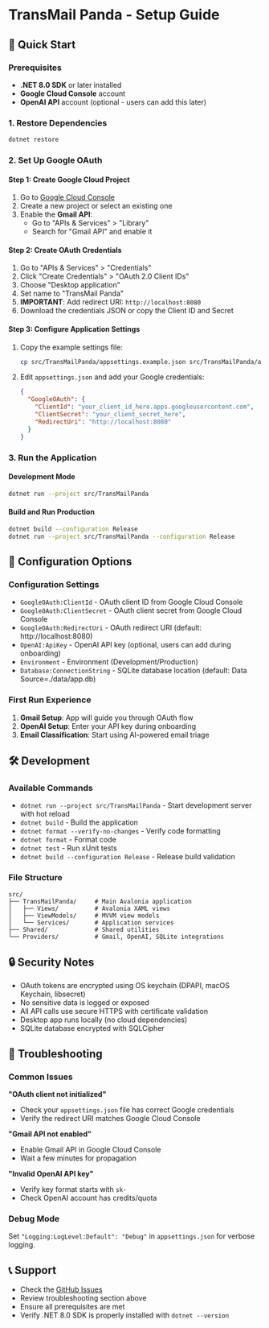 # TransMail Panda - Setup Guide

## 🚀 Quick Start

### Prerequisites

- **.NET 8.0 SDK** or later installed
- **Google Cloud Console** account
- **OpenAI API** account (optional - users can add this later)

### 1. Restore Dependencies

```bash
dotnet restore
```

### 2. Set Up Google OAuth

#### Step 1: Create Google Cloud Project

1. Go to [Google Cloud Console](https://console.cloud.google.com/)
2. Create a new project or select an existing one
3. Enable the **Gmail API**:
   - Go to "APIs & Services" > "Library"
   - Search for "Gmail API" and enable it

#### Step 2: Create OAuth Credentials

1. Go to "APIs & Services" > "Credentials"
2. Click "Create Credentials" > "OAuth 2.0 Client IDs"
3. Choose "Desktop application"
4. Set name to "TransMail Panda"
5. **IMPORTANT**: Add redirect URI: `http://localhost:8080`
6. Download the credentials JSON or copy the Client ID and Secret

#### Step 3: Configure Application Settings

1. Copy the example settings file:

   ```bash
   cp src/TransMailPanda/appsettings.example.json src/TransMailPanda/appsettings.json
   ```

2. Edit `appsettings.json` and add your Google credentials:
   ```json
   {
     "GoogleOAuth": {
       "ClientId": "your_client_id_here.apps.googleusercontent.com",
       "ClientSecret": "your_client_secret_here",
       "RedirectUri": "http://localhost:8080"
     }
   }
   ```

### 3. Run the Application

#### Development Mode

```bash
dotnet run --project src/TransMailPanda
```

#### Build and Run Production

```bash
dotnet build --configuration Release
dotnet run --project src/TransMailPanda --configuration Release
```

## 🔧 Configuration Options

### Configuration Settings

- `GoogleOAuth:ClientId` - OAuth client ID from Google Cloud Console
- `GoogleOAuth:ClientSecret` - OAuth client secret from Google Cloud Console
- `GoogleOAuth:RedirectUri` - OAuth redirect URI (default: http://localhost:8080)
- `OpenAI:ApiKey` - OpenAI API key (optional, users can add during onboarding)
- `Environment` - Environment (Development/Production)
- `Database:ConnectionString` - SQLite database location (default: Data Source=./data/app.db)

### First Run Experience

1. **Gmail Setup**: App will guide you through OAuth flow
2. **OpenAI Setup**: Enter your API key during onboarding
3. **Email Classification**: Start using AI-powered email triage

## 🛠️ Development

### Available Commands

- `dotnet run --project src/TransMailPanda` - Start development server with hot reload
- `dotnet build` - Build the application
- `dotnet format --verify-no-changes` - Verify code formatting
- `dotnet format` - Format code
- `dotnet test` - Run xUnit tests
- `dotnet build --configuration Release` - Release build validation

### File Structure

```
src/
├── TransMailPanda/     # Main Avalonia application
│   ├── Views/          # Avalonia XAML views
│   ├── ViewModels/     # MVVM view models
│   └── Services/       # Application services
├── Shared/             # Shared utilities
└── Providers/          # Gmail, OpenAI, SQLite integrations
```

## 🔒 Security Notes

- OAuth tokens are encrypted using OS keychain (DPAPI, macOS Keychain, libsecret)
- No sensitive data is logged or exposed
- All API calls use secure HTTPS with certificate validation
- Desktop app runs locally (no cloud dependencies)
- SQLite database encrypted with SQLCipher

## 🐛 Troubleshooting

### Common Issues

**"OAuth client not initialized"**

- Check your `appsettings.json` file has correct Google credentials
- Verify the redirect URI matches Google Cloud Console

**"Gmail API not enabled"**

- Enable Gmail API in Google Cloud Console
- Wait a few minutes for propagation

**"Invalid OpenAI API key"**

- Verify key format starts with `sk-`
- Check OpenAI account has credits/quota

### Debug Mode

Set `"Logging:LogLevel:Default": "Debug"` in `appsettings.json` for verbose logging.

## 📞 Support

- Check the [GitHub Issues](https://github.com/mauricio-morales/trashmail-panda/issues)
- Review troubleshooting section above
- Ensure all prerequisites are met
- Verify .NET 8.0 SDK is properly installed with `dotnet --version`
